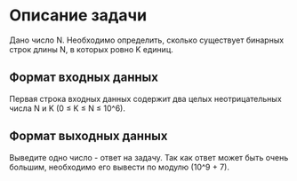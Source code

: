 # Описание задачи

Дано число N. Необходимо определить, сколько существует бинарных строк длины N, в которых ровно K единиц.

## Формат входных данных

Первая строка входных данных содержит два целых неотрицательных числа N и K (0 ≤ K ≤ N ≤ 10^6).

## Формат выходных данных

Выведите одно число - ответ на задачу. Так как ответ может быть очень большим, необходимо его вывести по модулю \(10^9 + 7\).
